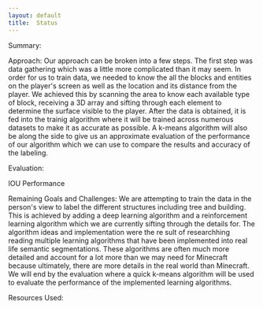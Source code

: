 ```yaml
---
layout: default
title:  Status
---
```


Summary:


Approach:
Our approach can be broken into a few steps. The first step was data gathering which was a little more complicated than it
may seem. In order for us to train data, we needed to know the all the blocks and entities on the player's screen as well as
the location and its distance from the player. We achieved this by scanning the area to know each available type of block,
receiving a 3D array and sifting through each element to determine the surface visible to the player. After the data is obtained,
it is fed into the trainig algorithm where it will be trained across numerous datasets to make it as accurate as possible. A
k-means algorithm will also be along the side to give us an approximate evaluation of the performance of our algorithm which we
can use to compare the results and accuracy of the labeling.

Evaluation:


IOU Performance


Remaining Goals and Challenges:
We are attempting to train the data in the person's view to label the different structures including tree and building. This is
achieved by adding a deep learning algorithm and a reinforcement learning algorithm which we are currently sifting through 
the details for. The algorithm ideas and implementation were the re sult of researchhing reading multiple learning algorithms that
have been implemented into real life semantic segmentations. These algorithms are often much more detailed and account for a lot
more than we may need for Minecraft because ultimately, there are more details in the real world than Minecraft. We will end by 
the evaluation where a quick k-means algorithm will be used to evaluate the performance of the implemented learning algorithms.

Resources Used:




